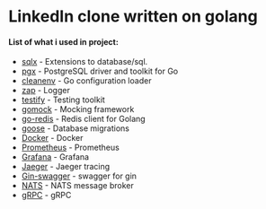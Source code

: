 # LinkedIn clone written on golang

#### List of what i used in project:
* [sqlx](https://github.com/jmoiron/sqlx) - Extensions to database/sql.
* [pgx](https://github.com/jackc/pgx) - PostgreSQL driver and toolkit for Go
* [cleanenv](https://github.com/ilyakaznacheev/cleanenv) - Go configuration loader
* [zap](https://github.com/uber-go/zap) - Logger
* [testify](https://github.com/stretchr/testify) - Testing toolkit
* [gomock](https://github.com/golang/mock) - Mocking framework
* [go-redis](https://github.com/go-redis/redis) - Redis client for Golang
* [goose](https://github.com/pressly/goose) - Database migrations
* [Docker](https://www.docker.com/) - Docker
* [Prometheus](https://prometheus.io/) - Prometheus
* [Grafana](https://grafana.com/) - Grafana
* [Jaeger](https://www.jaegertracing.io/) - Jaeger tracing
* [Gin-swagger](https://github.com/swaggo/gin-swagger) - swagger for gin
* [NATS](https://nats.io/) - NATS message broker
* [gRPC](https://grpc.io/) - gRPC
